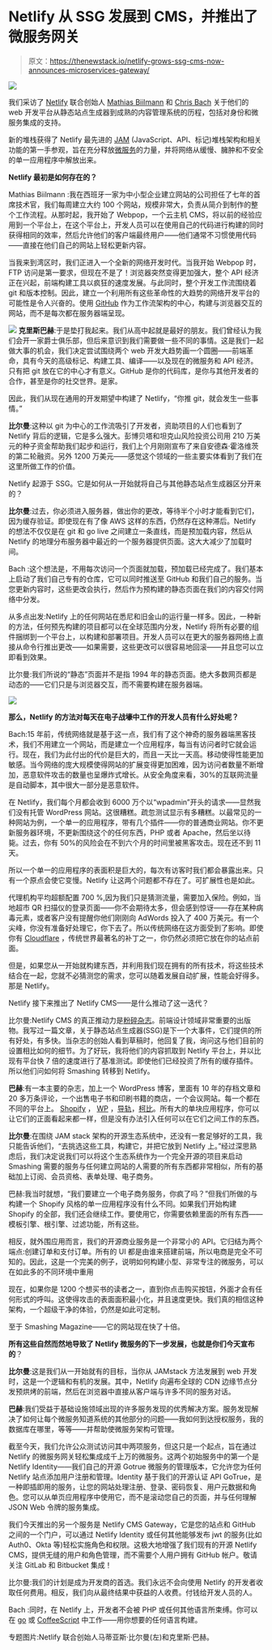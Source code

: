 # Netlify 从 SSG 发展到 CMS，并推出了微服务网关

> 原文：<https://thenewstack.io/netlify-grows-ssg-cms-now-announces-microservices-gateway/>

![](img/4da25f590c2de1aac398dbd8e5a7883a.png)

我们采访了 [Netlify](https://www.netlify.com/) 联合创始人 [Mathias Biilmann](https://www.linkedin.com/in/mathias-biilmann-christensen-a5a3805) 和 [Chris Bach](https://www.linkedin.com/in/christianbachdk/) 关于他们的 web 开发平台从静态站点生成器到成熟的内容管理系统的历程，包括对身份和微服务集成的支持。

新的堆栈获得了 Netlify 最先进的 [JAM](https://jamstack.org/) (JavaScript、API、标记)堆栈架构和相关功能的第一手参观，旨在充分释放[微服务](/category/microservices/)的力量，并将网络从缓慢、臃肿和不安全的单一应用程序中解放出来。

**Netlify 最初是如何存在的？**

Mathias Biilmann :我在西班牙一家为中小型企业建立网站的公司担任了七年的首席技术官，我们每周建立大约 100 个网站，规模非常大，负责从简介到制作的整个工作流程。从那时起，我开始了 Webpop，一个云主机 CMS，将以前的经验应用到一个平台上，在这个平台上，开发人员可以在使用自己的代码进行构建的同时获得相同的效率，然后允许他们的客户端最终用户——他们通常不习惯使用代码——直接在他们自己的网站上轻松更新内容。

当我来到湾区时，我们正进入一个全新的网络开发时代。当我开始 Webpop 时，FTP 访问是第一要求，但现在不是了！浏览器突然变得更加强大，整个 API 经济正在兴起，前端构建工具以疯狂的速度发展。与此同时，整个开发工作流围绕着 git 和版本控制。因此，建立一个利用所有这些革命性的大趋势的网络开发平台的可能性是令人兴奋的。使用 [GitHub](https://github.com/) 作为工作流架构的中心，构建与浏览器交互的网站，而不是每次都在服务器端呈现。

![](img/39f08a23d72245edb68b32b2905e6c8d.png)
**克里斯巴赫**:于是垫打我起来。我们从高中起就是最好的朋友。我们曾经认为我们会开一家爵士俱乐部，但后来意识到我们需要做一些不同的事情。这是我们一起做大事的机会，我们决定尝试围绕两个 web 开发大趋势画一个圆圈——前端革命，具有今天的高级标记、构建工具、编译——以及现在的微服务和 API 经济。只有把 git 放在它的中心才有意义。GitHub 是你的代码库，是你与其他开发者的合作，甚至是你的社交世界。是家。

因此，我们从现在通用的开发期望中构建了 Netlify，“你推 git，就会发生一些事情。”

**比尔曼**:这种以 git 为中心的工作流吸引了开发者，资助项目的人们也看到了 Netlify 背后的逻辑，它是多么强大。彭博贝塔和坦克山风险投资公司用 210 万美元的种子资金帮助我们起步和运行，我们上个月刚刚宣布了来自安德森·霍洛维茨的第二轮融资。另外 1200 万美元——感觉这个领域的一些主要实体看到了我们在这里所做工作的价值。

Netlify 起源于 SSG。它是如何从一开始就将自己与其他静态站点生成器区分开来的？

**比尔曼**:过去，你必须进入服务器，做出你的更改，等待半个小时才能看到它们，因为缓存验证。即使现在有了像 AWS 这样的东西，仍然存在这种滞后。Netlify 的想法不仅仅是在 git 和 go live 之间建立一条直线，而是预加载内容，然后从 Netlify 的地理分布服务器中最近的一个服务器提供页面。这大大减少了加载时间。

Bach :这个想法是，不用每次访问一个页面就加载，预加载已经完成了。我们基本上启动了我们自己专有的仓库，它可以同时推送至 GitHub 和我们自己的服务。当您更新内容时，这些更改会执行，然后作为预构建的静态页面在我们的内容交付网络中分发。

从多点出发:Netlify 上的任何网站在悉尼和旧金山的运行量一样多。因此，一种新的方法，任何预先构建的项目都可以在全球范围内分发，Netlify 将所有必要的组件捆绑到一个平台上，以构建和部署项目。开发人员可以在更大的服务器网络上直接从命令行推出更改——如果需要，这些更改可以很容易地回滚——并且您可以立即看到效果。

比尔曼:我们所说的“静态”页面并不是指 1994 年的静态页面。绝大多数网页都是动态的——它们只是与浏览器交互，而不需要构建在服务器端。

![](img/48a1bd265219290cacb1842f65b5a72b.png)

**那么，Netlify 的方法对每天在电子战壕中工作的开发人员有什么好处呢？**

Bach:15 年前，传统网络就是基于这一点，我们有了这个神奇的服务器端黑客技术，我们不用建立一个网站，而是建立一个应用程序，每当有访问者时它就会运行。现在，我们为此付出的代价是巨大的，而且一天比一天高。移动使得性能更加敏感。当今网络的庞大规模使得网站的扩展变得更加困难，因为访问者数量不断增加，恶意软件攻击的数量也呈爆炸式增长。从安全角度来看，30%的互联网流量是自动脚本，其中很大一部分是恶意软件。

在 Netlify，我们每个月都会收到 6000 万个以“wpadmin”开头的请求——显然我们没有托管 WordPress 网站。这很糟糕。疏忽测试显示有多糟糕。以最常见的一种网站为例，一个单一的应用程序，带有几个插件——你的普通商业网站。你不更新服务器环境，不更新围绕这个的任何东西，PHP 或者 Apache，然后坐以待毙。过去，你有 50%的风险会在不到六个月的时间里被黑客攻击。现在还不到 11 天。

所以一个单一的应用程序的表面积是巨大的，每次有访客时我们都会暴露出来。只有一个原点会使它变慢。Netlify 让这两个问题都不存在了。可扩展性也是如此。

代理机构平均超额配置 700 %,因为我们只是猜测流量，需要加入保险。例如，当地超市 QR 扫描仪的登录页面——你不会期待太多，但会感到惊讶——存在某种病毒元素，或者客户没有提醒你他们刚刚向 AdWords 投入了 400 万美元。有一个尖峰，你没有准备好处理它，你下去了。所以传统网络在这方面受到了影响。即使你有 [Cloudflare](https://www.cloudflare.com/) ，传统世界最著名的补丁之一，你仍然必须把它放在你的站点前面。

但是，如果您从一开始就构建东西，并利用我们现在拥有的所有技术，将这些技术结合在一起，您就不必猜测您的需求，您可以随着发展自动扩展，性能会好得多。那是 Netlify。

Netlify 接下来推出了 Netlify CMS——是什么推动了这一迭代？

比尔曼:Netlify CMS 的真正推动力是[粉碎杂志](https://www.smashingmagazine.com/)。前端设计领域非常重要的出版物。我写过一篇文章，关于静态站点生成器(SSG)是下一个大事件，它们提供的所有好处，有多快。当杂志的创始人看到草稿时，他回复了我，询问这与他们目前的设置相比如何的细节。为了好玩，我将他们的内容抓取到 Netlify 平台上，并以比现有平台快 7 倍的速度进行了基准测试。即使他们已经投资了所有的缓存插件。所以他们问如何将 Smashing 转移到 Netlify。

**巴赫**:有一本主要的杂志，加上一个 WordPress 博客，里面有 10 年的存档文章和 20 多万条评论，一个出售电子书和印刷书籍的商店，一个会议网站。每一个都在不同的平台上。 [Shopify](https://www.shopify.com/) ， [WP](https://www.wordpress.com) ，[导轨](http://rubyonrails.org/)，[柯比](https://getkirby.com/)。所有大的单块应用程序，你可以让它们的正面看起来都一样，但是没有办法引入任何可以在它们之间工作的东西。

**比尔曼**:在围绕 JAM stack 架构的开源生态系统中，还没有一套足够好的工具，我只能告诉他们，“去挑选这些工具，构建它，并把它放到 Netlify 上。”经过深思熟虑后，我们决定说我们可以将这个生态系统作为一个完全开源的项目来启动 Smashing 需要的服务与任何建立网站的人需要的所有东西都非常相似，所有的基础加上订阅、会员资格、表单处理、电子商务。

巴赫:我当时就想，“我们要建立一个电子商务服务，你疯了吗？”但我们所做的与构建一个 Shopify 风格的单一应用程序没有什么不同。如果我们开始构建 Shopify 的全部，我们还会继续工作。要使用它，你需要依赖里面的所有东西——模板引擎、根引擎、过滤功能，所有这些。

相反，就外围应用而言，我们的开源商业服务是一个非常小的 API。它归结为两个端点:创建订单和支付订单。所有的 UI 都是由谁来搭建前端，所以电商是完全不可知的。因此，这是一个完美的例子，说明如何构建小型、非常专注的微服务，可以在如此多的不同环境中重用

现在，如果你是 1200 个想买书的读者之一，直到你点击购买按钮，外面才会有任何形式的呼叫。这使得攻击的表面面积最小化，并且速度更快。我们真的相信这种架构，一个超级干净的体验，仍然是如此可定制。

至于 Smashing Magazine——它的网站现在快了十倍。

**所有这些自然而然地导致了 Netlify 微服务的下一步发展，也就是你们今天宣布的**？

**比尔曼**:这是我们从一开始就有的目标，当你从 JAMstack 方法发展到 web 开发时，这是一个逻辑和有机的发展。其中，Netlify 向遍布全球的 CDN 边缘节点分发预烘烤的前端，然后在浏览器中直接从客户端与许多不同的服务对话。

**巴赫**:我们受益于基础设施领域出现的许多服务发现的优秀解决方案。服务发现解决了如何让每个微服务知道系统的其他部分的问题——我如何到达授权服务，我的数据库在哪里，等等——并帮助使微服务架构可管理。

截至今天，我们允许公众测试访问其中两项服务，但这只是一个起点，旨在通过 Netlify 的微服务网关轻松集成成千上万的微服务。这两个初始服务中的第一个是 Netlify Identity——我们自己的开源 Gotrue 微服务的管理版本，它允许您为任何 Netlify 站点添加用户注册和管理。Identity 基于我们的开源认证 API GoTrue，是一种即插即用的服务，让您的网站处理注册、登录、密码恢复、用户元数据和角色。您可以从单页应用程序中使用它，而不是滚动您自己的页面，并与任何理解 JSON Web 令牌的服务集成。

我们今天推出的另一个服务是 Netlify CMS Gateway，它是您的站点和 GitHub 之间的一个门户，可以通过 Netlify Identity 或任何其他能够发布 jwt 的服务(比如 Auth0、Okta 等)轻松实施角色和权限。这极大地增强了我们现有的开源 Netlify CMS，提供无缝的用户和角色管理，而不需要个人用户拥有 GitHub 帐户。敬请关注 GitLab 和 Bitbucket 集成！

比尔曼:我们的计划是成为开发商的首选。我们永远不会向使用 Netlify 的开发者收取任何费用。相反，我们向从最终结果中获益的人收费。付钱给开发人员的人。

Bach :同时，在 Netlify 上，开发者不会被 PHP 或任何其他语言所束缚。你可以在 [go](https://thenewstack.io/the-new-stack-intros-go-programming-for-beginners/) 或 [CoffeeScript](http://coffeescript.org/) 中工作——用你想要的任何语言构建。

专题图片:Netlify 联合创始人马蒂亚斯·比尔曼(左)和克里斯·巴赫。

<svg xmlns:xlink="http://www.w3.org/1999/xlink" viewBox="0 0 68 31" version="1.1"><title>Group</title> <desc>Created with Sketch.</desc></svg>